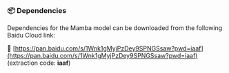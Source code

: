 ### 📦 Dependencies

Dependencies for the Mamba model can be downloaded from the following Baidu Cloud link:

🔗 [https://pan.baidu.com/s/1Wnk1gMyjPzDey9SPNGSsaw?pwd=iaaf](https://pan.baidu.com/s/1Wnk1gMyjPzDey9SPNGSsaw?pwd=iaaf) (extraction code: **iaaf**)